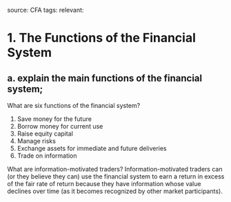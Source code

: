 source: CFA
tags: 
relevant: 

# 1. The Functions of the Financial System

## a. explain the main functions of the financial system;

What are six functions of the financial system?
1. Save money for the future
2. Borrow money for current use
3. Raise equity capital
4. Manage risks
5. Exchange assets for immediate and future deliveries
6. Trade on information

What are information-motivated traders?
Information-motivated traders can (or they believe they can) use the financial system to earn a return in excess of the fair rate of return because they have information whose value declines over time (as it becomes recognized by other market participants).

